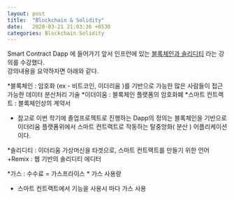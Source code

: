```yaml
---
layout: post
title:  "Blockchain & Solidity"
date:   2020-03-21 21:03:36 +0530
categories: Blockchain Solidity 
---
```


Smart Contract Dapp 에 들어가기 앞서 인프런에 있는 [블록체인과 솔리디티] 라는 강의를 수강했다.  
강의내용을 요약하자면 아래와 같다.

*블록체인 : 암호화 (ex - 비트코인, 이더리움 )를 기반으로 가능한 많은 사람들이 접근 가능한 데이터 분산처리 기술
*이더이움 : 블록체인 플랫폼의 암호화폐
*스마트 컨트랙트 : 블록체인상의 계약서

  + 참고로 이번 학기에 졸업프로젝트로 진행하는 Dapp의 정의는 블록체인을 기반으로 이더리움 플랫폼위에서 스마트 컨트랙트로 작동하는 탈중앙화( 분산 ) 어플리케이션 이다.

*솔리디티 : 이더리움 가상머신을 타겟으로, 스마트 컨트랙트를 만들기 위한 언어
  +Remix : 웹 기반의 솔리디티 에디터

*가스 : 수수료 = 가스프라이스 * 가스 사용량 
  + 스마트 컨트랙트에서 기능을 사용시 마다 가스 사용





[블록체인과 솔리디티]: https://www.inflearn.com/course/블록체인-blockchain/dashboard

